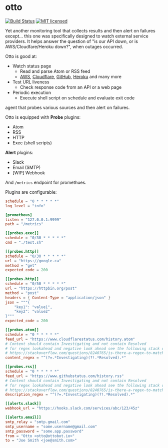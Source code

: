 # otto

[![Build Status][actions-badge]][actions-url]
[![MIT licensed][mit-badge]][mit-url]

[actions-badge]: https://github.com/waltzofpearls/otto/workflows/ci/badge.svg
[actions-url]: https://github.com/waltzofpearls/otto/actions?query=workflow%3Aci+branch%3Amain
[mit-badge]: https://img.shields.io/badge/license-Apache%202-blue.svg
[mit-url]: https://github.com/waltzofpearls/otto/blob/main/LICENSE

Yet another monitoring tool that collects results and then alert on failures except... this one
was specifically designed to watch external service providers. It helps answer the question of
"is our API down, or is AWS/Cloudfare/Heroku down?", when outages occurred.

Otto is good at:

- Watch status page
  - Read and parse Atom or RSS feed
  - [AWS][aws-status], [Cloudflare][cloudflare-status], [GitHub][github-status],
  [Heroku][heroku-status] and many more
- Test URL liveness
  - Check response code from an API or a web page
- Periodic execution
  - Execute shell script on schedule and evaluate exit code

[aws-status]: https://status.aws.amazon.com/
[cloudflare-status]: https://www.cloudflarestatus.com/
[github-status]: https://www.githubstatus.com/
[heroku-status]: https://status.heroku.com/

agent that probes various sources and then alert on failures.

Otto is equipped with **Probe** plugins:

- Atom
- RSS
- HTTP
- Exec (shell scripts)

**Alert** plugins:

- Slack
- Email (SMTP)
- [WIP] Webhook

And `/metrics` endpoint for promethues.

Plugins are configurable:

```toml
schedule = "0 * * * * *"
log_level = "info"

[prometheus]
listen = "127.0.0.1:9999"
path = "/metrics"

[[probes.exec]]
schedule = "0/30 * * * * *"
cmd = "./test.sh"

[[probes.http]]
schedule = "0/30 * * * * *"
url = "https://google.ca"
method = "get"
expected_code = 200

[[probes.http]]
schedule = "0/50 * * * * *"
url = "https://httpbin.org/post"
method = "post"
headers = { Content-Type = "application/json" }
json = """{
    "key1": "value1",
    "key2": "value2"
}"""
expected_code = 200

[[probes.atom]]
schedule = "0 * * * * *"
feed_url = "https://www.cloudflarestatus.com/history.atom"
# Content should contain Investigating and not contain Resolved
# for regex lookahead and negative look ahead see the following stack overflow answer
# https://stackoverflow.com/questions/8240765/is-there-a-regex-to-match-a-string-that-contains-a-but-does-not-contain-b
content_regex = "^(?=.*Investigating)(?!.*Resolved).*"

[[probes.rss]]
schedule = "0 * * * * *"
feed_url = "https://www.githubstatus.com/history.rss"
# Content should contain Investigating and not contain Resolved
# for regex lookahead and negative look ahead see the following stack overflow answer
# https://stackoverflow.com/questions/8240765/is-there-a-regex-to-match-a-string-that-contains-a-but-does-not-contain-b
description_regex = "^(?=.*Investigating)(?!.*Resolved).*"

[[alerts.slack]]
webhook_url = "https://hooks.slack.com/services/abc/123/45z"

[[alerts.email]]
smtp_relay = "smtp.gmail.com"
smtp_username = "some.username@gmail.com"
smtp_password = "some.app.password"
from = "Otto <otto@ottobot.io>"
to = "Joe Smith <joe@smith.com>"
```
